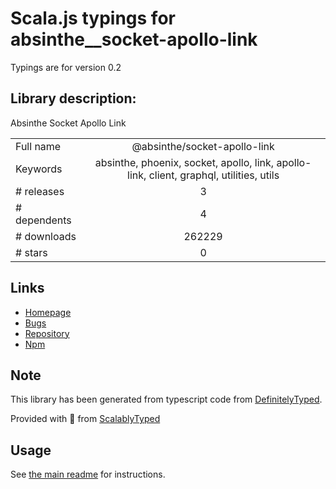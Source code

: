 
# Scala.js typings for absinthe__socket-apollo-link

Typings are for version 0.2

## Library description:
Absinthe Socket Apollo Link

|                    |                 |
| ------------------ | :-------------: |
| Full name          | @absinthe/socket-apollo-link |
| Keywords           | absinthe, phoenix, socket, apollo, link, apollo-link, client, graphql, utilities, utils |
| # releases         | 3 |
| # dependents       | 4 |
| # downloads        | 262229 |
| # stars            | 0 |

## Links
- [Homepage](https://github.com/absinthe-graphql/absinthe-socket#readme)
- [Bugs](https://github.com/absinthe-graphql/absinthe-socket/issues)
- [Repository](https://github.com/absinthe-graphql/absinthe-socket)
- [Npm](https://www.npmjs.com/package/%40absinthe%2Fsocket-apollo-link)
    


## Note
This library has been generated from typescript code from [DefinitelyTyped](https://definitelytyped.org).

Provided with :purple_heart: from [ScalablyTyped](https://github.com/oyvindberg/ScalablyTyped)

## Usage
See [the main readme](../../readme.md) for instructions.


